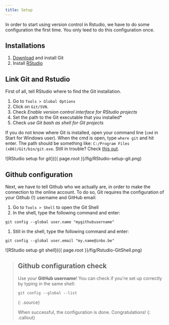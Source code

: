 ```yaml
---
title: Setup
---
```



In order to start using version control in Rstudio, we have to do some configuration the first time. You only leed to do this configuration once.

## Installations

1. [Download](https://git-scm.com/downloads) and install Git
1. Install [RStudio](https://inbo.github.io/tutorials/installation-RStudio-admin.html)

## Link Git and Rstudio

First of all, tell RStudio where to find the Git installation. 

1. Go to `Tools > Global Options`
1. Click on `Git/SVN`.
1. Check *Enable version control interface for RStudio projects*
1. Set the path to the Git executable that you installed*
1. Check *use Git bash as shell for Git projects*

If you do not know where Git is installed, open your command line (`cmd` in Start for Windows user). When the cmd is open, type `where git` and hit enter. The path should be something like: `C:/Program Files (x86)/Git/bin/git.exe`. Still in trouble? Check [this out](http://happygitwithr.com/rstudio-see-git.html#tell-rstudio-where-to-find-git).

![RStudio setup for git]({{ page.root }}/fig/RStudio-setup-git.png)

## Github configuration

Next, we have to tell Github who we actually are, in order to make the connection to the online account. To do so, Git requires the configuration of your Github (!) username and GitHub email:

1. Go to `Tools > Shell` to open the Git Shell
1. In the shell, type the following command and enter:
```
git config --global user.name "mygithubusername"
```
1. Still in the shell, type the following command and enter:
```
git config --global user.email "my.name@inbo.be"
```

![RStudio setup git shell]({{ page.root }}/fig/Rstudio-GitShell.png)

> ## Github configuration check
>
> Use your **GitHub username**! You can check if you're set up correctly by typing  in the same shell:
>
> ~~~
> git config --global --list
> ~~~
> {: .source}
> 
> When successful, the configuration is done. Congratulations!
{: .callout}



